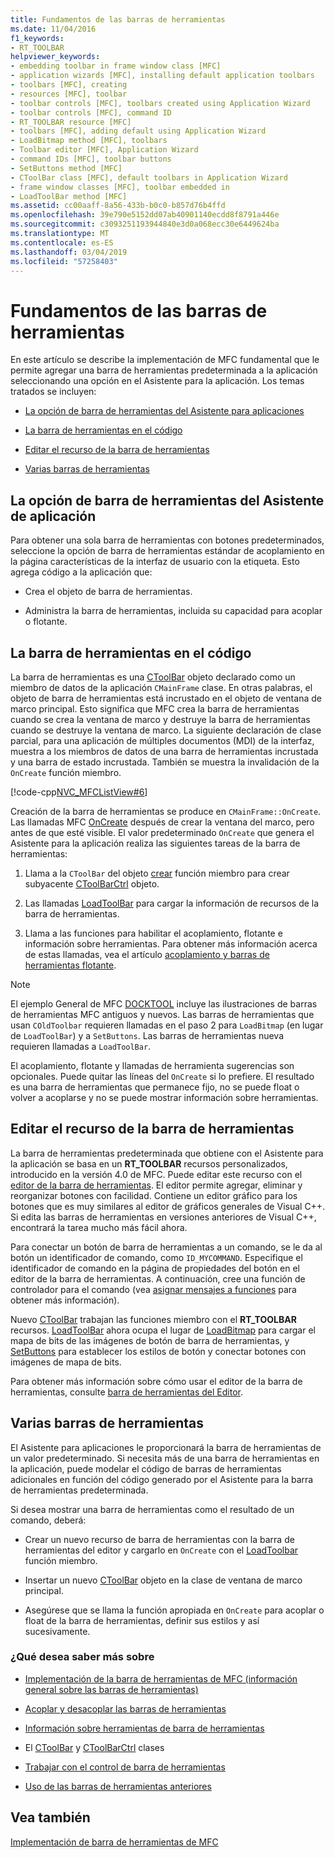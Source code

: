 ```yaml
---
title: Fundamentos de las barras de herramientas
ms.date: 11/04/2016
f1_keywords:
- RT_TOOLBAR
helpviewer_keywords:
- embedding toolbar in frame window class [MFC]
- application wizards [MFC], installing default application toolbars
- toolbars [MFC], creating
- resources [MFC], toolbar
- toolbar controls [MFC], toolbars created using Application Wizard
- toolbar controls [MFC], command ID
- RT_TOOLBAR resource [MFC]
- toolbars [MFC], adding default using Application Wizard
- LoadBitmap method [MFC], toolbars
- Toolbar editor [MFC], Application Wizard
- command IDs [MFC], toolbar buttons
- SetButtons method [MFC]
- CToolBar class [MFC], default toolbars in Application Wizard
- frame window classes [MFC], toolbar embedded in
- LoadToolBar method [MFC]
ms.assetid: cc00aaff-8a56-433b-b0c0-b857d76b4ffd
ms.openlocfilehash: 39e790e5152dd07ab40901140ecdd8f8791a446e
ms.sourcegitcommit: c3093251193944840e3d0a068ecc30e6449624ba
ms.translationtype: MT
ms.contentlocale: es-ES
ms.lasthandoff: 03/04/2019
ms.locfileid: "57258403"
---
```

# <a name="toolbar-fundamentals"></a>Fundamentos de las barras de herramientas

En este artículo se describe la implementación de MFC fundamental que le permite agregar una barra de herramientas predeterminada a la aplicación seleccionando una opción en el Asistente para la aplicación. Los temas tratados se incluyen:

- [La opción de barra de herramientas del Asistente para aplicaciones](#_core_the_appwizard_toolbar_option)

- [La barra de herramientas en el código](#_core_the_toolbar_in_code)

- [Editar el recurso de la barra de herramientas](#_core_editing_the_toolbar_resource)

- [Varias barras de herramientas](#_core_multiple_toolbars)

##  <a name="_core_the_appwizard_toolbar_option"></a> La opción de barra de herramientas del Asistente de aplicación

Para obtener una sola barra de herramientas con botones predeterminados, seleccione la opción de barra de herramientas estándar de acoplamiento en la página características de la interfaz de usuario con la etiqueta. Esto agrega código a la aplicación que:

- Crea el objeto de barra de herramientas.

- Administra la barra de herramientas, incluida su capacidad para acoplar o flotante.

##  <a name="_core_the_toolbar_in_code"></a> La barra de herramientas en el código

La barra de herramientas es una [CToolBar](../mfc/reference/ctoolbar-class.md) objeto declarado como un miembro de datos de la aplicación `CMainFrame` clase. En otras palabras, el objeto de barra de herramientas está incrustado en el objeto de ventana de marco principal. Esto significa que MFC crea la barra de herramientas cuando se crea la ventana de marco y destruye la barra de herramientas cuando se destruye la ventana de marco. La siguiente declaración de clase parcial, para una aplicación de múltiples documentos (MDI) de la interfaz, muestra a los miembros de datos de una barra de herramientas incrustada y una barra de estado incrustada. También se muestra la invalidación de la `OnCreate` función miembro.

[!code-cpp[NVC_MFCListView#6](../atl/reference/codesnippet/cpp/toolbar-fundamentals_1.h)]

Creación de la barra de herramientas se produce en `CMainFrame::OnCreate`. Las llamadas MFC [OnCreate](../mfc/reference/cwnd-class.md#oncreate) después de crear la ventana del marco, pero antes de que esté visible. El valor predeterminado `OnCreate` que genera el Asistente para la aplicación realiza las siguientes tareas de la barra de herramientas:

1. Llama a la `CToolBar` del objeto [crear](../mfc/reference/ctoolbar-class.md#create) función miembro para crear subyacente [CToolBarCtrl](../mfc/reference/ctoolbarctrl-class.md) objeto.

1. Las llamadas [LoadToolBar](../mfc/reference/ctoolbar-class.md#loadtoolbar) para cargar la información de recursos de la barra de herramientas.

1. Llama a las funciones para habilitar el acoplamiento, flotante e información sobre herramientas. Para obtener más información acerca de estas llamadas, vea el artículo [acoplamiento y barras de herramientas flotante](../mfc/docking-and-floating-toolbars.md).

> [!NOTE]
>  El ejemplo General de MFC [DOCKTOOL](../visual-cpp-samples.md) incluye las ilustraciones de barras de herramientas MFC antiguos y nuevos. Las barras de herramientas que usan `COldToolbar` requieren llamadas en el paso 2 para `LoadBitmap` (en lugar de `LoadToolBar`) y a `SetButtons`. Las barras de herramientas nueva requieren llamadas a `LoadToolBar`.

El acoplamiento, flotante y llamadas de herramienta sugerencias son opcionales. Puede quitar las líneas del `OnCreate` si lo prefiere. El resultado es una barra de herramientas que permanece fijo, no se puede float o volver a acoplarse y no se puede mostrar información sobre herramientas.

##  <a name="_core_editing_the_toolbar_resource"></a> Editar el recurso de la barra de herramientas

La barra de herramientas predeterminada que obtiene con el Asistente para la aplicación se basa en un **RT_TOOLBAR** recursos personalizados, introducido en la versión 4.0 de MFC. Puede editar este recurso con el [editor de la barra de herramientas](../windows/toolbar-editor.md). El editor permite agregar, eliminar y reorganizar botones con facilidad. Contiene un editor gráfico para los botones que es muy similares al editor de gráficos generales de Visual C++. Si edita las barras de herramientas en versiones anteriores de Visual C++, encontrará la tarea mucho más fácil ahora.

Para conectar un botón de barra de herramientas a un comando, se le da al botón un identificador de comando, como `ID_MYCOMMAND`. Especifique el identificador de comando en la página de propiedades del botón en el editor de la barra de herramientas. A continuación, cree una función de controlador para el comando (vea [asignar mensajes a funciones](../mfc/reference/mapping-messages-to-functions.md) para obtener más información).

Nuevo [CToolBar](../mfc/reference/ctoolbar-class.md) trabajan las funciones miembro con el **RT_TOOLBAR** recursos. [LoadToolBar](../mfc/reference/ctoolbar-class.md#loadtoolbar) ahora ocupa el lugar de [LoadBitmap](../mfc/reference/ctoolbar-class.md#loadbitmap) para cargar el mapa de bits de las imágenes de botón de barra de herramientas, y [SetButtons](../mfc/reference/ctoolbar-class.md#setbuttons) para establecer los estilos de botón y conectar botones con imágenes de mapa de bits.

Para obtener más información sobre cómo usar el editor de la barra de herramientas, consulte [barra de herramientas del Editor](../windows/toolbar-editor.md).

##  <a name="_core_multiple_toolbars"></a> Varias barras de herramientas

El Asistente para aplicaciones le proporcionará la barra de herramientas de un valor predeterminado. Si necesita más de una barra de herramientas en la aplicación, puede modelar el código de barras de herramientas adicionales en función del código generado por el Asistente para la barra de herramientas predeterminada.

Si desea mostrar una barra de herramientas como el resultado de un comando, deberá:

- Crear un nuevo recurso de barra de herramientas con la barra de herramientas del editor y cargarlo en `OnCreate` con el [LoadToolbar](../mfc/reference/ctoolbar-class.md#loadtoolbar) función miembro.

- Insertar un nuevo [CToolBar](../mfc/reference/ctoolbar-class.md) objeto en la clase de ventana de marco principal.

- Asegúrese que se llama la función apropiada en `OnCreate` para acoplar o float de la barra de herramientas, definir sus estilos y así sucesivamente.

### <a name="what-do-you-want-to-know-more-about"></a>¿Qué desea saber más sobre

- [Implementación de la barra de herramientas de MFC (información general sobre las barras de herramientas)](../mfc/mfc-toolbar-implementation.md)

- [Acoplar y desacoplar las barras de herramientas](../mfc/docking-and-floating-toolbars.md)

- [Información sobre herramientas de barra de herramientas](../mfc/toolbar-tool-tips.md)

- El [CToolBar](../mfc/reference/ctoolbar-class.md) y [CToolBarCtrl](../mfc/reference/ctoolbarctrl-class.md) clases

- [Trabajar con el control de barra de herramientas](../mfc/working-with-the-toolbar-control.md)

- [Uso de las barras de herramientas anteriores](../mfc/using-your-old-toolbars.md)

## <a name="see-also"></a>Vea también

[Implementación de barra de herramientas de MFC](../mfc/mfc-toolbar-implementation.md)
